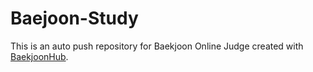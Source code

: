 # Baejoon-Study
This is an auto push repository for Baekjoon Online Judge created with [BaekjoonHub](https://github.com/BaekjoonHub/BaekjoonHub).
